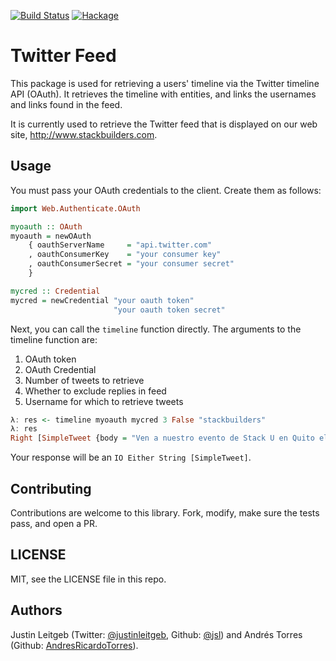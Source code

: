 [![Build Status](https://travis-ci.org/stackbuilders/twitter-feed.svg?branch=master)](https://travis-ci.org/stackbuilders/twitter-feed) [![Hackage](https://img.shields.io/hackage/v/twitter-feed.svg)](http://hackage.haskell.org/package/twitter-feed)

# Twitter Feed

This package is used for retrieving a users' timeline via the Twitter timeline
API (OAuth). It retrieves the timeline with entities, and links the usernames
and links found in the feed.

It is currently used to retrieve the Twitter feed that is displayed on our
web site, <http://www.stackbuilders.com>.

## Usage

You must pass your OAuth credentials to the client. Create them as follows:

```haskell
import Web.Authenticate.OAuth

myoauth :: OAuth
myoauth = newOAuth
    { oauthServerName     = "api.twitter.com"
    , oauthConsumerKey    = "your consumer key"
    , oauthConsumerSecret = "your consumer secret"
    }

mycred :: Credential
mycred = newCredential "your oauth token"
                       "your oauth token secret"
```

Next, you can call the `timeline` function directly. The arguments to the
timeline function are:

1. OAuth token
1. OAuth Credential
1. Number of tweets to retrieve
1. Whether to exclude replies in feed
1. Username for which to retrieve tweets

```haskell
λ: res <- timeline myoauth mycred 3 False "stackbuilders"
λ: res
Right [SimpleTweet {body = "Ven a nuestro evento de Stack U en Quito el 22 de febrero - Ruby y programaci\243n funcional <a target=\"_blank\" href=\"http://t.co/XHCbwvA8TI\">stackbuilders.com/news/ven-al-ev\8230</a>", tweetId = "434472043862433792"},SimpleTweet {body = "<a target=\"_blank\" href=\"//twitter.com/_eightb\">@_eightb</a> <a target=\"_blank\" href=\"//twitter.com/filipebarcos\">@filipebarcos</a> prove that we didn't use ghcjs! :)", tweetId = "431932790423420929"},SimpleTweet {body = "RT <a target=\"_blank\" href=\"//twitter.com/filipebarcos\">@filipebarcos</a>: w00t!! <a target=\"_blank\" href=\"//twitter.com/stackbuilders\">@stackbuilders</a> just launched their new website! <a target=\"_blank\" href=\"http://t.co/JUD5ALkotF\">stackbuilders.com</a> and it's built in haskell!", tweetId = "431929704388775936"}]
```

Your response will be an `IO Either String [SimpleTweet]`.

## Contributing

Contributions are welcome to this library. Fork, modify, make sure the tests
pass, and open a PR.

## LICENSE

MIT, see the LICENSE file in this repo.

## Authors

Justin Leitgeb (Twitter: [@justinleitgeb](http://twitter.com/justinleitgeb),
Github: [@jsl](https://github.com/jsl)) and
Andrés Torres (Github: [AndresRicardoTorres](https://github.com/AndresRicardoTorres)).
